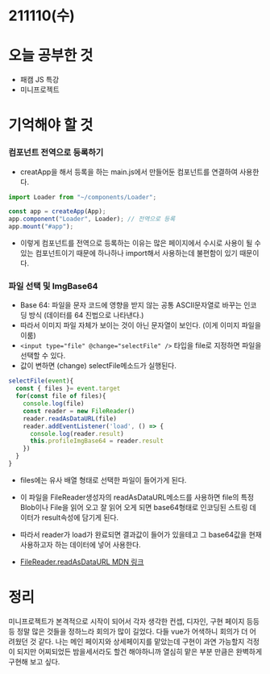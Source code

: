 # 211110(수)

# 오늘 공부한 것

- 패캠 JS 특강
- 미니프로젝트

# 기억해야 할 것

### 컴포넌트 전역으로 등록하기

- creatApp을 해서 등록을 하는 main.js에서 만들어둔 컴포넌트를 연결하여 사용한다.

```jsx
import Loader from "~/components/Loader";

const app = createApp(App);
app.component("Loader", Loader); // 전역으로 등록
app.mount("#app");
```

- 이렇게 컴포넌트를 전역으로 등록하는 이유는 많은 페이지에서 수시로 사용이 될 수 있는 컴포넌트이기 때문에 하나하나 import해서 사용하는데 불편함이 있기 때문이다.

### 파일 선택 및 ImgBase64

- Base 64: 파일을 문자 코드에 영향을 받지 않는 공통 ASCII문자열로 바꾸는 인코딩 방식
  (데이터를 64 진법으로 나타낸다.)
- 따라서 이미지 파일 자체가 보이는 것이 아닌 문자열이 보인다. (이게 이미지 파일을 이룸)
- `<input type="file" @change="selectFile" />` 타입을 file로 지정하면 파일을 선택할 수 있다.
- 값이 변하면 (change) selectFile메소드가 실행된다.

```jsx
selectFile(event){
  const { files }= event.target
  for(const file of files){
    console.log(file)
    const reader = new FileReader()
    reader.readAsDataURL(file)
    reader.addEventListener('load', () => {
      console.log(reader.result)
      this.profileImgBase64 = reader.result
    })
  }
}
```

- files에는 유사 배열 형태로 선택한 파일이 들어가게 된다.
- 이 파일을 FileReader생성자의 readAsDataURL메소드를 사용하면 file의 특정 Blob이나 File을 읽어 오고 잘 읽어 오게 되면 base64형태로 인코딩된 스트링 데이터가 result속성에 담기게 된다.
- 따라서 reader가 load가 완료되면 결과값이 들어가 있을테고 그 base64값을 현재 사용하고자 하는 데이터에 넣어 사용한다.

- [FileReader.readAsDataURL MDN 링크](https://developer.mozilla.org/ko/docs/Web/API/FileReader/readAsDataURL)

# 정리

미니프로젝트가 본격적으로 시작이 되어서 각자 생각한 컨셉, 디자인, 구현 페이지 등등등 정말 많은 것들을 정하느라 회의가 많이 길었다. 다들 vue가 어색하니 회의가 더 어려웠던 것 같다. 나는 메인 페이지와 상세페이지를 맡았는데 구현이 과연 가능할지 걱정이 되지만 어찌되었든 밤을세서라도 할건 해야하니까 열심히 맡은 부분 만큼은 완벽하게 구현해 보고 싶다.
